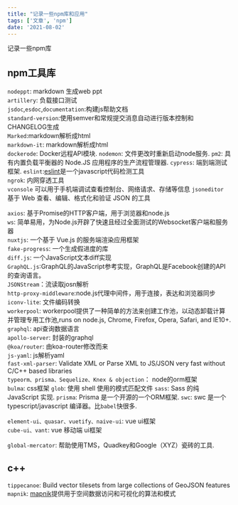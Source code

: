 ```yaml
---
title: "记录一些npm库和应用"
tags: ['文章', 'npm']
date: '2021-08-02'
---
```


记录一些npm库

## npm工具库

<!-- 工具 -->
`nodeppt`: markdown 生成web ppt  
`artillery`: 负载接口测试  
`jsdoc`,`esdoc`,`documentation`:构建js帮助文档  
`standard-version`:使用semver和常规提交消息自动进行版本控制和CHANGELOG生成  
`Marked`:markdown解析成html  
`markdown-it`: markdown解析成html  
`dockerode`: Docker远程API模块. 
`nodemon`: 文件更改时重新启动node服务. 
`pm2`: 具有内置负载平衡器的 Node.JS 应用程序的生产流程管理器. 
`cypress`: 端到端测试框架. 
`eslint`:[eslint](https://eslint.bootcss.com/)是一个javascript代码检测工具  
`ngrok`: 内网穿透工具  
`vconsole` 可以用于手机端调试查看控制台、网络请求、存储等信息
`jsoneditor` 基于 Web 查看、编辑、格式化和验证 JSON 的工具
<!-- 代码 -->  
`axios`: 基于Promise的HTTP客户端，用于浏览器和node.js  
`ws`: 简单易用，为Node.js开辟了快速且经过全面测试的Websocket客户端和服务器  
`nuxtjs`: 一个基于 Vue.js 的服务端渲染应用框架  
`fake-progress`: 一个生成假进度的库  
`diff.js`: 一个JavaScript文本diff实现  
`GraphQL.js`:GraphQL的JavaScript参考实现，GraphQL是Facebook创建的API的查询语言。  
`JSONStream`：流读取josn解析  
`http-proxy-middleware`:node.js代理中间件，用于连接，表达和浏览器同步  
`iconv-lite`: 文件编码转换  
`workerpool`: workerpool提供了一种简单的方法来创建工作池，以动态卸载计算并管理专用工作池,runs on node.js, Chrome, Firefox, Opera, Safari, and IE10+.  
`graphql`: api查询数据语言  
`apollo-server`: 封装的graphql  
`@koa/router`: 由koa-router修改而来  
`js-yaml`: js解析yaml  
`fast-xml-parser`: Validate XML or Parse XML to JS/JSON very fast without C/C++ based libraries  
`typeorm、prisma、Sequelize、Knex & objection`： node的orm框架  
`bulma`: css框架
`glob`: 使用 shell 使用的模式匹配文件
`sass`: Sass 的纯 JavaScript 实现. 
`prisma`: Prisma 是一个开源的一个ORM框架. 
`swc`: swc 是一个typescript/javascript 编译器。比`babel`快很多. 
<!-- vue -->  
`element-ui、quasar、vuetify、naive-ui`: vue ui框架  
`cube-ui、vant`: vue 移动端 ui框架  
<!-- GIS -->
`global-mercator`: 帮助使用TMS，Quadkey和Google（XYZ）瓷砖的工具. 
## c++

`tippecanoe`: Build vector tilesets from large collections of GeoJSON features  
`mapnik`: [mapnik](http://mapnik.org)提供用于空间数据访问和可视化的算法和模式  
